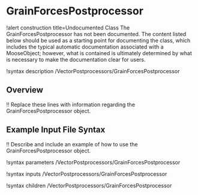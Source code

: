# GrainForcesPostprocessor

!alert construction title=Undocumented Class
The GrainForcesPostprocessor has not been documented. The content listed below should be used as a starting point for
documenting the class, which includes the typical automatic documentation associated with a
MooseObject; however, what is contained is ultimately determined by what is necessary to make the
documentation clear for users.

!syntax description /VectorPostprocessors/GrainForcesPostprocessor

## Overview

!! Replace these lines with information regarding the GrainForcesPostprocessor object.

## Example Input File Syntax

!! Describe and include an example of how to use the GrainForcesPostprocessor object.

!syntax parameters /VectorPostprocessors/GrainForcesPostprocessor

!syntax inputs /VectorPostprocessors/GrainForcesPostprocessor

!syntax children /VectorPostprocessors/GrainForcesPostprocessor
